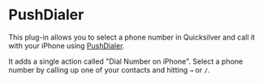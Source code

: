 # PushDialer #

This plug-in allows you to select a phone number in Quicksilver and call it with your iPhone using [PushDialer][pd].

It adds a single action called "Dial Number on iPhone". Select a phone number by calling up one of your contacts and hitting `→` or `/`.

[pd]: http://pushdialer.com/
